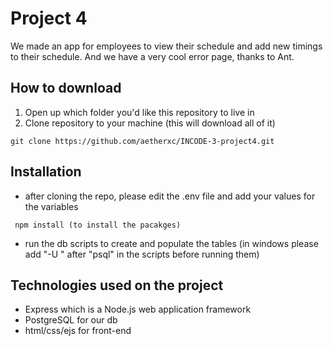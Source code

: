 # Project 4
We made an app for employees to view their schedule and add new timings to their schedule. And we have a very cool error page, thanks to Ant.

## How to download
1. Open up which folder you'd like this repository to live in
2. Clone repository to your machine (this will download all of it)
```
git clone https://github.com/aetherxc/INCODE-3-project4.git
```

## Installation 
- after cloning the repo, please edit the .env file and add your values for the variables 
```
 npm install (to install the pacakges)
```
- run the db scripts to create and populate the tables (in windows please add "-U <user name>" after "psql" in the scripts before running them)
 

## Technologies used on the project
- Express which is a Node.js web application framework 
- PostgreSQL for our db
- html/css/ejs for front-end

